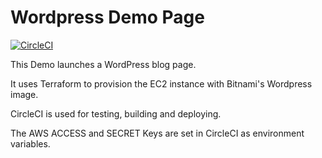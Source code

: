 # Wordpress Demo Page
[![CircleCI](https://circleci.com/gh/Colbyter/DOG-Test.svg?style=svg)](https://circleci.com/gh/Colbyter/DOG-Test)

This Demo launches a WordPress blog page.

It uses Terraform to provision the EC2 instance with Bitnami's Wordpress image.

CircleCI is used for testing, building and deploying.

The AWS ACCESS and SECRET Keys are set in CircleCI as environment variables.